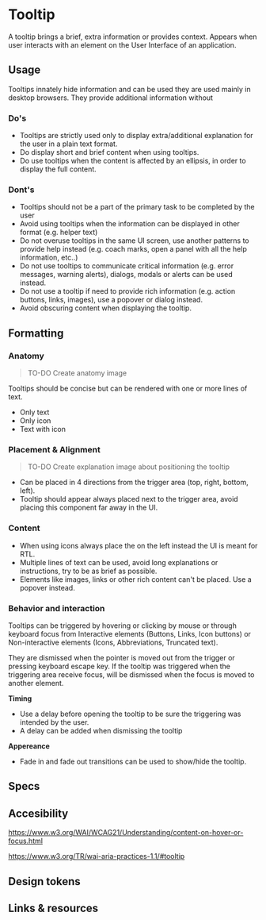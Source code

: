# Tooltip

A tooltip brings a brief, extra information or provides context. Appears when user interacts with an element on the User Interface of an application.

## Usage

Tooltips innately hide information and can be used they are used mainly in desktop browsers. They provide additional information without 

### Do's

* Tooltips are strictly used only to display extra/additional explanation for the user in a plain text format.
* Do display short and brief content when using tooltips.
* Do use tooltips when the content is affected by an ellipsis, in order to display the full content.

### Dont's

* Tooltips should not be a part of the primary task to be completed by the user
* Avoid using tooltips when the information can be displayed in other format (e.g. helper text)
* Do not overuse tooltips in the same UI screen, use another patterns to provide help instead (e.g. coach marks, open a panel with all the help information, etc..)
* Do not use tooltips to communicate critical information (e.g. error messages, warning alerts), dialogs, modals or alerts can be used instead.
* Do not use a tooltip if need to provide rich information (e.g. action buttons, links, images), use a popover or dialog instead.
* Avoid obscuring content when displaying the tooltip.

## Formatting

### Anatomy

> TO-DO Create anatomy image

Tooltips should be concise but can be rendered with one or more lines of text.

* Only text
* Only icon
* Text with icon


### Placement & Alignment

> TO-DO Create explanation image about positioning the tooltip

* Can be placed in 4 directions from the trigger area (top, right, bottom, left).
* Tooltip should appear always placed next to the trigger area, avoid placing this component far away in the UI.

### Content

* When using icons always place the on the left instead the UI is meant for RTL.
* Multiple lines of text can be used, avoid long explanations or instructions, try to be as brief as possible.
* Elements like images, links or other rich content can't be placed. Use a popover instead.


### Behavior and interaction

Tooltips can be triggered by hovering or clicking by mouse or through keyboard focus from Interactive elements (Buttons, Links, Icon buttons) or Non-interactive elements (Icons, Abbreviations, Truncated text).

They are dismissed when the pointer is moved out from the trigger or pressing  keyboard escape key. If the tooltip was triggered when the triggering area receive focus, will be dismissed when the focus is moved to another element.

**Timing**

* Use a delay before opening the tooltip to be sure the triggering was intended by the user.
* A delay can be added when dismissing the tooltip

**Appereance**

* Fade in and fade out transitions can be used to show/hide the tooltip.

## Specs 
## Accesibility

https://www.w3.org/WAI/WCAG21/Understanding/content-on-hover-or-focus.html

https://www.w3.org/TR/wai-aria-practices-1.1/#tooltip

## Design tokens
## Links & resources
